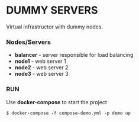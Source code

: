 # DUMMY SERVERS
Virtual infrastructor with dummy nodes.

### Nodes/Servers
* **balancer** - server responsible for load balancing
* **node1** - web server 1
* **node2** - web server 2
* **node3** - web server 3

### RUN
Use **docker-compose** to start the project

`
$ docker-compose -f compose-demo.yml -p demo up
`
